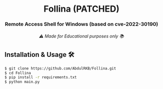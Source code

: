 <div align="center">

# Follina (PATCHED)
### Remote Access Shell for Windows (based on cve-2022-30190)
###### ⚠️ Made for Educational purposes only 📚

</div>

## Installation & Usage 🛠️
```bash
$ git clone https://github.com/AbdulRKB/Follina.git
$ cd Follina
$ pip install -r requirements.txt
$ python main.py

